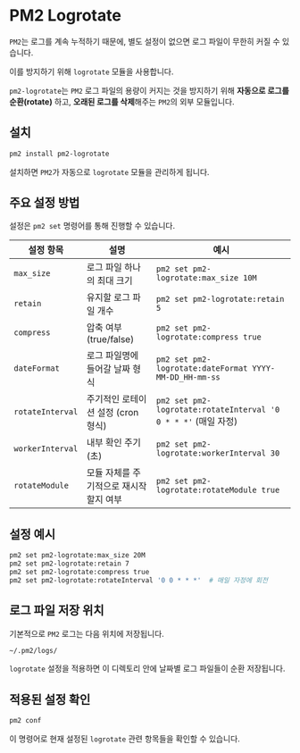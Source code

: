 # PM2 Logrotate

`PM2`는 로그를 계속 누적하기 때문에, 별도 설정이 없으면 로그 파일이 무한히 커질 수 있습니다.

이를 방지하기 위해 `logrotate` 모듈을 사용합니다.

`pm2-logrotate`는 `PM2` 로그 파일의 용량이 커지는 것을 방지하기 위해 **자동으로 로그를 순환(rotate)** 하고, **오래된 로그를 삭제**해주는 `PM2`의 외부 모듈입니다.

## 설치

```sh
pm2 install pm2-logrotate
```

설치하면 `PM2`가 자동으로 `logrotate` 모듈을 관리하게 됩니다.

## 주요 설정 방법

설정은 `pm2 set` 명령어를 통해 진행할 수 있습니다.

| 설정 항목            | 설명                     | 예시                                                         |
| ---------------- | ---------------------- | ---------------------------------------------------------- |
| `max_size`       | 로그 파일 하나의 최대 크기        | `pm2 set pm2-logrotate:max_size 10M`                       |
| `retain`         | 유지할 로그 파일 개수           | `pm2 set pm2-logrotate:retain 5`                           |
| `compress`       | 압축 여부 (true/false)     | `pm2 set pm2-logrotate:compress true`                      |
| `dateFormat`     | 로그 파일명에 들어갈 날짜 형식      | `pm2 set pm2-logrotate:dateFormat YYYY-MM-DD_HH-mm-ss`     |
| `rotateInterval` | 주기적인 로테이션 설정 (cron 형식) | `pm2 set pm2-logrotate:rotateInterval '0 0 * * *'` (매일 자정) |
| `workerInterval` | 내부 확인 주기 (초)           | `pm2 set pm2-logrotate:workerInterval 30`                  |
| `rotateModule`   | 모듈 자체를 주기적으로 재시작할지 여부  | `pm2 set pm2-logrotate:rotateModule true`                  |

## 설정 예시

```sh
pm2 set pm2-logrotate:max_size 20M
pm2 set pm2-logrotate:retain 7
pm2 set pm2-logrotate:compress true
pm2 set pm2-logrotate:rotateInterval '0 0 * * *'  # 매일 자정에 회전
```

## 로그 파일 저장 위치

기본적으로 `PM2` 로그는 다음 위치에 저장됩니다.

```sh
~/.pm2/logs/
```

`logrotate` 설정을 적용하면 이 디렉토리 안에 날짜별 로그 파일들이 순환 저장됩니다.

## 적용된 설정 확인

```sh
pm2 conf
```

이 명령어로 현재 설정된 `logrotate` 관련 항목들을 확인할 수 있습니다.